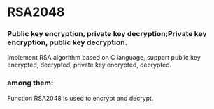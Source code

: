 # RSA2048

### Public key encryption, private key decryption;Private key encryption, public key decryption.

Implement RSA algorithm based on C language, support public key encrypted, decrypted, private key encrypted, decrypted.

### among them:

  Function RSA2048 is used to encrypt and decrypt.